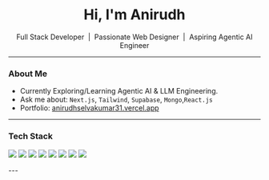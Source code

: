 <h1 align="center">Hi, I'm Anirudh</h1>
<p align="center"> Full Stack Developer &nbsp;|&nbsp;  Passionate Web Designer &nbsp;|&nbsp; Aspiring Agentic AI Engineer </p>

---

###  About Me

-  Currently Exploring/Learning Agentic AI & LLM Engineering.
-  Ask me about: `Next.js`, `Tailwind`, `Supabase`, `Mongo`,`React.js`
-  Portfolio: [anirudhselvakumar31.vercel.app](https://anirudhselvakumar31.vercel.app/)

---

###  Tech Stack

<p align="left">
  <img src="https://img.shields.io/badge/MongoDB-4EA94B?style=for-the-badge&logo=mongodb&logoColor=white"/>
  <img src="https://img.shields.io/badge/Express.js-404D59?style=for-the-badge"/>
  <img src="https://img.shields.io/badge/React-20232A?style=for-the-badge&logo=react"/>
  <img src="https://img.shields.io/badge/Node.js-339933?style=for-the-badge&logo=nodedotjs"/>
  <img src="https://img.shields.io/badge/Next.js-black?style=for-the-badge&logo=nextdotjs"/>
  <img src="https://img.shields.io/badge/TailwindCSS-38B2AC?style=for-the-badge&logo=tailwind-css"/>
  <img src="https://img.shields.io/badge/Supabase-3ECF8E?style=for-the-badge&logo=supabase"/>
  <img src="https://img.shields.io/badge/Hugging%20Face-FFCC00?style=for-the-badge&logo=huggingface&logoColor=black"/>
</p>
---



